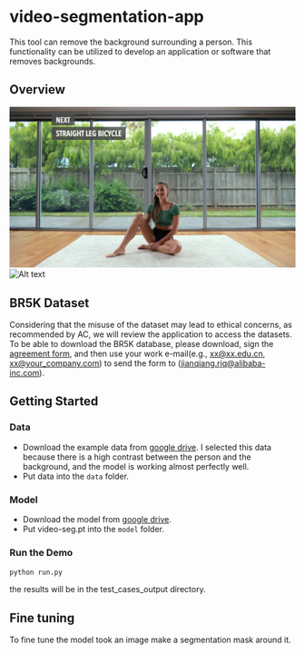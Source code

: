 # video-segmentation-app
This tool can remove the background surrounding a person. This functionality can be utilized to develop an application or software that removes backgrounds.


## Overview

![Alt text](./images/image.jpg)
![Alt text](./images/masked.jpg)


## BR5K Dataset
Considering that the misuse of the dataset may lead to ethical concerns, as recommended by AC, we will review the application to access the datasets. To be able to download the BR5K database, please download, sign the [agreement form](https://raw.githubusercontent.com/JianqiangRen/FlowBasedBodyReshaping/main/EULA/EULA0310.pdf), and then use your work e-mail(e.g., xx@xx.edu.cn,  xx@your_company.com) to send the form to ([jianqiang.rjq@alibaba-inc.com](jianqiang.rjq@alibaba-inc.com)).

## Getting Started
### Data
* Download the example data from [google drive](https://drive.google.com/drive/folders/1G7XXEgMHpHnSkvFRVX5iJqN7sk3VjoM4?usp=sharing). I selected this data because there is a high contrast between the person and the background, and the model is working almost perfectly well.
* Put data into the `data` folder.

### Model
* Download the model from [google drive](https://drive.google.com/drive/folders/1B-1mUylAErxEESELRQYs-nFq6LNzGpKw?usp=sharing).
* Put video-seg.pt into the `model` folder.


### Run the Demo


    python run.py

 the results will be in the test_cases_output directory.



## Fine tuning
To fine tune the model took an image make a segmentation mask around it.
 

